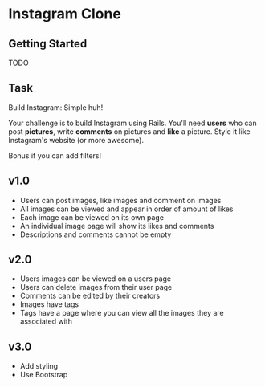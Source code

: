 # Instagram Clone


## Getting Started

TODO

## Task

Build Instagram: Simple huh!

Your challenge is to build Instagram using Rails. You'll need **users** who can post **pictures**, write **comments** on pictures and **like** a picture. Style it like Instagram's website (or more awesome).

Bonus if you can add filters!

## v1.0

* Users can post images, like images and comment on images
* All images can be viewed and appear in order of amount of likes
* Each image can be viewed on its own page
* An individual image page will show its likes and comments
* Descriptions and comments cannot be empty

## v2.0

* Users images can be viewed on a users page
* Users can delete images from their user page
* Comments can be edited by their creators
* Images have tags
* Tags have a page where you can view all the images they are associated with

## v3.0

* Add styling
* Use Bootstrap
